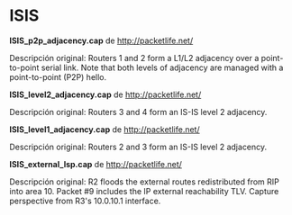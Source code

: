 ISIS
=========


**ISIS_p2p_adjacency.cap** de http://packetlife.net/

Descripción original:
Routers 1 and 2 form a L1/L2 adjacency over a point-to-point serial link. Note that both levels of adjacency are managed with a point-to-point (P2P) hello.

**ISIS_level2_adjacency.cap** de http://packetlife.net/

Descripción original:
Routers 3 and 4 form an IS-IS level 2 adjacency.

**ISIS_level1_adjacency.cap** de http://packetlife.net/

Descripción original:
Routers 2 and 3 form an IS-IS level 2 adjacency.

**ISIS_external_lsp.cap** de http://packetlife.net/

Descripción original:
R2 floods the external routes redistributed from RIP into area 10. Packet #9 includes the IP external reachability TLV. Capture perspective from R3's 10.0.10.1 interface.